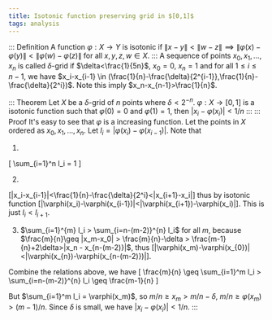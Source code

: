 ```yaml
---
title: Isotonic function preserving grid in $[0,1]$
tags: analysis
---
```


::: Definition
  A function $\varphi:X\to Y$ is isotonic if $\|x-y\| < \|w-z\| \implies \|\varphi(x)-\varphi(y)\| < \|\varphi(w)-\varphi(z)\|$ for all $x,y,z,w\in X$.
:::
A sequence of points $x_0,x_1,\ldots,x_n$ is called $\delta$-grid if $\delta<\frac{1}{5n}$, $x_0=0$, $x_n=1$ and for all $1 \leq i\leq n-1$, we have $x_i-x_{i-1} \in (\frac{1}{n}-\frac{\delta}{2^{i-1}},\frac{1}{n}-\frac{\delta}{2^i})$. Note this imply $x_n-x_{n-1}>\frac{1}{n}$.

::: Theorem
  Let $X$ be a $\delta$-grid of $n$ points where $\delta<2^{-n}$. $\varphi: X\to [0,1]$ is a isotonic function such that $\varphi(0)=0$ and $\varphi(1)=1$, then $|x_i - \varphi(x_i)|<1/n$
:::
::: Proof
  It's easy to see that $\varphi$ is a increasing function. Let the points in $X$ ordered as $x_0,x_1,\ldots,x_n$. 
  Let $l_i = |\varphi(x_i)-\varphi(x_{i-1})|$. Note that 

  1. 
  \[
  	\sum_{i=1}^n l_i = 1
  \]

  2. 
  \[|x_i-x_{i-1}|<\frac{1}{n}-\frac{\delta}{2^i}<|x_{i+1}-x_i|\]
  thus by isotonic function 
  \[|\varphi(x_i)-\varphi(x_{i-1})|<|\varphi(x_{i+1})-\varphi(x_i)|\].
  This is just $l_i<l_{i+1}$.

  3. $\sum_{i=1}^{m} l_i > \sum_{i=n-(m-2)}^{n} l_i$ for all $m$, because 
  $\frac{m}{n}\geq |x_m-x_0| > \frac{m}{n}-\delta > \frac{m-1}{n}+2\delta>|x_n - x_{n-(m-2)}|$, thus 
  \[|\varphi(x_m)-\varphi(x_{0})|<|\varphi(x_{n})-\varphi(x_{n-(m-2)})|\].

  Combine the relations above, we have
  \[
  	\frac{m}{n} \geq \sum_{i=1}^m l_i > \sum_{i=n-(m-2)}^{n} l_i \geq \frac{m-1}{n}
  \]


  But $\sum_{i=1}^m l_i = \varphi(x_m)$, so $m/n\geq x_m>m/n-\delta$, $m/n\geq \varphi(x_m)>(m-1)/n$. Since $\delta$ is small, we have $|x_i-\varphi(x_i)|<1/n$.
:::